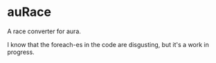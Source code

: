 # auRace
A race converter for aura.

I know that the foreach-es in the code are disgusting, but it's a work in progress.
